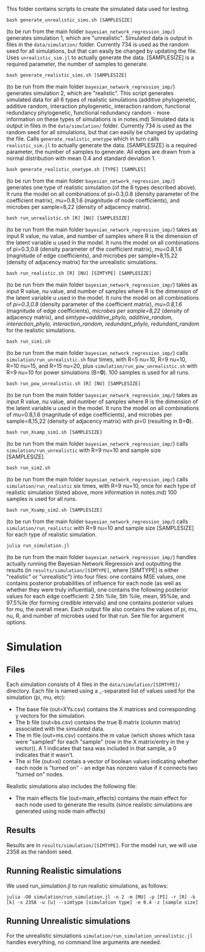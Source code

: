 This folder contains scripts to create the simulated data used for testing.

```
bash generate_unrealistic_sims.sh [SAMPLESIZE]
```
(to be run from the main folder `bayesian_network_regression_imp/`) generates simulation 1, which are "unrealistic". Simulated data is output in files in the `data/simulation/` folder. Currently 734 is used as the random seed for all simulations, but that can easily be changed by updating the file. Uses `unrealistic_sim.jl` to actually generate the data. \[SAMPLESIZE\] is a required parameter, the number of samples to generate.

```
bash generate_realistic_sims.sh [SAMPLESIZE]
```
(to be run from the main folder `bayesian_network_regression_imp/`) generates simulation 2, which are "realistic". This script generates simulated data for all 6 types of realistic simulations (additive phylogenetic, additive random, interaction phylogenetic, interaction random, functional redundancy phylogenetic, functional redundancy random - more information on these types of simulations is in notes.md) Simulated data is output in files in the `data/simulation/` folder. Currently 734 is used as the random seed for all simulations, but that can easily be changed by updating the file. Calls `generate_realistic_onetype` which in turn calls `realistic_sim.jl` to actually generate the data. \[SAMPLESIZE\] is a required parameter, the number of samples to generate. All edges are drawn from a normal distribution with mean 0.4 and standard deviation 1.

```
bash generate_realistic_onetype.sh [TYPE] [SAMPLES]
```
(to be run from the main folder `bayesian_network_regression_imp/`) generates one type of realistic simulation (of the 6 types described above). It runs the model on all combinations of pi=0.3,0.8 (density parameter of the coefficient matrix), mu=0.8,1.6 (magnitude of node coefficients), and microbes per sample=8,22 (density of adjacency matrix). 

```
bash run_unrealistic.sh [R] [NU] [SAMPLESIZE]
```
(to be run from the main folder `bayesian_network_regression_imp/`) takes as input R value, nu value, and number of samples where R is the dimension of the latent variable u used in the model. It runs the model on all combinations of pi=0.3,0.8 (density parameter of the coefficient matrix), mu=0.8,1.6 (magnitude of edge coefficients), and microbes per sample=8,15,22 (density of adjacency matrix) for the unrealistic simulations. 

```
bash run_realistic.sh [R] [NU] [SIMTYPE] [SAMPLESIZE]
```
(to be run from the main folder `bayesian_network_regression_imp/`) takes as input R value, nu value, and number of samples where R is the dimension of the latent variable u used in the model. It runs the model on all combinations of *pi=0.3,0.8* (density parameter of the coefficient matrix), *mu=0.8,1.6* (magnitude of edge coefficients), *microbes per sample=8,22* (density of adjacency matrix), and *simtype=additive_phylo, additive_random, interaction_phylo, interaction_random, redundant_phylo, redundant_random* for the realistic simulations. 

```
bash run_sim1.sh
```
(to be run from the main folder `bayesian_network_regression_imp/`) calls `simulation/run_unrealistic.sh` four times, with R=5 nu=10, R=9 nu=10, R=10 nu=15, and R=15 nu=20, plus `simulation/run_pow_unrealistic.sh` with R=9 nu=10 for power simulations (B=**0**). 100 samples is used for all runs.

```
bash run_pow_unrealistic.sh [R] [NU] [SAMPLESIZE]
```
(to be run from the main folder `bayesian_network_regression_imp/`) takes as input R value, nu value, and number of samples where R is the dimension of the latent variable u used in the model. It runs the model on all combinations of mu=0.8,1.6 (magnitude of edge coefficients), and microbes per sample=8,15,22 (density of adjacency matrix) with pi=0 (resulting in B=**0**). 

```
bash run_Xsamp_sim1.sh [SAMPLESIZE]
```
(to be run from the main folder `bayesian_network_regression_imp/`) calls `simulation/run_unrealistic` with R=9 nu=10 and sample size \[SAMPLESIZE\].

```
bash run_sim2.sh
```
(to be run from the main folder `bayesian_network_regression_imp/`) calls `simulation/run_realistic` six times, with R=9 nu=10, once for each type of realistic simulation (listed above, more information in notes.md) 100 samples is used for all runs.

```
bash run_Xsamp_sim2.sh [SAMPLESIZE]
```
(to be run from the main folder `bayesian_network_regression_imp/`) calls `simulation/run_realistic` with R=9 nu=10 and sample size \[SAMPLESIZE\] for each type of realistic simulation.

```
julia run_simulation.jl
```
(to be run from the main folder `bayesian_network_regression_imp/`) handles actually running the Bayesian Network Regression and outputting the results (in `results/simulation/[SIMTYPE]`, where \[SIMTYPE\] is either "realistic" or "unrealistic") into four files: one contains MSE values, one contains posterior probabilities of influence for each node (as well as whether they were truly influential), one contains the following posterior values for each edge coefficient: 2.5th %ile, 5th %ile, mean, 95%ile, and 97.5%ile (for forming credible intervals) and one contains posterior values for mu, the overall mean. Each output file also contains the values of pi, mu, nu, R, and number of microbes used for that run. See file for argument options.

# Simulation

## Files
Each simulation consists of 4 files in the `data/simulation/[SIMTYPE]/` directory. Each file is named using a _-separated list of values used for the simulation (pi, mu, etc):
- The base file (out=XYs.csv) contains the X matrices and corresponding y vectors for the simulation.
- The b file (out=bs.csv) contains the true B matrix (column matrix) associated with the simulated data.
- The m file (out=ms.csv) contains the m value (which shows which taxa were "sampled" for each "sample" (row in the X matrix/entry in the y vector)). A 1 indicates that taxa was included in that sample, a 0 indicates that it wasn't.
- The xi file (out=xi) contais a vector of boolean values indicating whether each node is "turned on" - an edge has nonzero value if it connects two "turned on" nodes.

Realistic simulations also includes the following file:
- The main effects file (out=main_effects) contains the main effect for each node used to generate the results (since realistic simulations are generated using node main effects)

## Results
Results are in `results/simulation/[SIMTYPE]`.
For the model run, we will use 2358 as the random seed.

## Running Realistic simulations
We used run_simulation.jl to run realistic simulations, as follows:

```
julia -O0 simulation/run_simulation.jl -n 2 -m [MU] -p [PI] -r [R] -k [k] -s 2358 -u [u] --simtype [simulation type] -e 0.4 -z [sample size]
```

## Running Unrealistic simulations
For the unrealistic simulations `simulation/run_simulation_unrealistic.jl` handles everything, no command line arguments are needed.